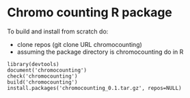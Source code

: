 # Chromo counting R package

To build and install from scratch do:
- clone repos (git clone URL chromocounting)
- assuming the package directory is chromocounting do in R

```
library(devtools)
document('chromocounting')
check('chromocounting')
build('chromocounting')
install.packages('chromocounting_0.1.tar.gz', repos=NULL)
```
